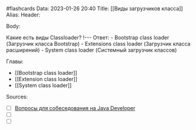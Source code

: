 #flashcards
Data: 2023-01-26 20:40
Title: [[Виды загрузчиков класса]]
Alias:
Header:



Body:

Какие есть виды Classloader?
!---
Ответ:
	-   Bootstrap class loader (Загрузчик класса Bootstrap)
	-   Extensions class loader (Загрузчик класса расширений)
	-   System class loader (Системный загрузчик классов)
<!--SR:!2023-01-28,1,130-->




Главы:
- [[Bootstrap class loader]]
- [[Extension class loader]]
- [[System class loader]]


Sources:
- [ ] [Вопросы для собеседования на Java Developer](https://github.com/enhorse/java-interview/blob/master/README.md#%D0%9E%D0%9E%D0%9F)
- [ ] []()
- [ ] []()
